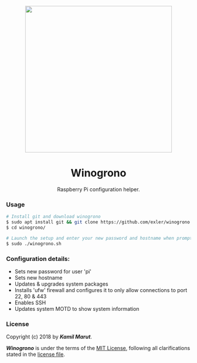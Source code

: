 <p align="center"><a href="https://github.com/EXLER/winogrono" target="_blank"><img src="https://images2.imgbox.com/f9/4a/TxVj86SE_o.png" width="400"></a></p>

<h1 align="center">Winogrono</h1>

<p align="center">Raspberry Pi configuration helper.</p>

### Usage

```bash
# Install git and download winogrono
$ sudo apt install git && git clone https://github.com/exler/winogrono
$ cd winogrono/

# Launch the setup and enter your new password and hostname when prompted
$ sudo ./winogrono.sh
```

### Configuration details:

* Sets new password for user 'pi'
* Sets new hostname
* Updates & upgrades system packages
* Installs 'ufw' firewall and configures it to only allow connections to port 22, 80 & 443
* Enables SSH
* Updates system MOTD to show system information

### License

Copyright (c) 2018 by ***Kamil Marut***.

***Winogrono*** is under the terms of the [MIT License](https://www.tldrlegal.com/l/mit), following all clarifications stated in the [license file](LICENSE).

